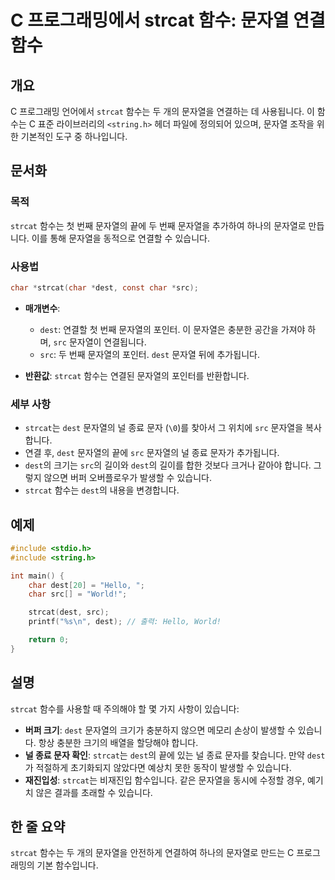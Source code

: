 <!--
Meta Description: # C 프로그래밍에서 strcat 함수: 문자열 연결 함수 ## 개요 C 프로그래밍 언어에서 `strcat` 함수는 두 개의 문자열을 연결하는 데 사용됩니다. 이 함수는 C 표준 라이브러리의 `<string.h>` 헤더 파일에 정의되어 있으며, 문자열 조작을 위한 기본...
Meta Keywords: dest, strcat, 문자열의, src, 함수는
-->

# C 프로그래밍에서 strcat 함수: 문자열 연결 함수

## 개요
C 프로그래밍 언어에서 `strcat` 함수는 두 개의 문자열을 연결하는 데 사용됩니다. 이 함수는 C 표준 라이브러리의 `<string.h>` 헤더 파일에 정의되어 있으며, 문자열 조작을 위한 기본적인 도구 중 하나입니다.

## 문서화

### 목적
`strcat` 함수는 첫 번째 문자열의 끝에 두 번째 문자열을 추가하여 하나의 문자열로 만듭니다. 이를 통해 문자열을 동적으로 연결할 수 있습니다.

### 사용법
```c
char *strcat(char *dest, const char *src);
```
- **매개변수**:
  - `dest`: 연결할 첫 번째 문자열의 포인터. 이 문자열은 충분한 공간을 가져야 하며, `src` 문자열이 연결됩니다.
  - `src`: 두 번째 문자열의 포인터. `dest` 문자열 뒤에 추가됩니다.

- **반환값**: `strcat` 함수는 연결된 문자열의 포인터를 반환합니다.

### 세부 사항
- `strcat`는 `dest` 문자열의 널 종료 문자 (`\0`)를 찾아서 그 위치에 `src` 문자열을 복사합니다.
- 연결 후, `dest` 문자열의 끝에 `src` 문자열의 널 종료 문자가 추가됩니다.
- `dest`의 크기는 `src`의 길이와 `dest`의 길이를 합한 것보다 크거나 같아야 합니다. 그렇지 않으면 버퍼 오버플로우가 발생할 수 있습니다.
- `strcat` 함수는 `dest`의 내용을 변경합니다.

## 예제
```c
#include <stdio.h>
#include <string.h>

int main() {
    char dest[20] = "Hello, ";
    char src[] = "World!";

    strcat(dest, src);
    printf("%s\n", dest); // 출력: Hello, World!

    return 0;
}
```

## 설명
`strcat` 함수를 사용할 때 주의해야 할 몇 가지 사항이 있습니다:
- **버퍼 크기**: `dest` 문자열의 크기가 충분하지 않으면 메모리 손상이 발생할 수 있습니다. 항상 충분한 크기의 배열을 할당해야 합니다.
- **널 종료 문자 확인**: `strcat`는 `dest`의 끝에 있는 널 종료 문자를 찾습니다. 만약 `dest`가 적절하게 초기화되지 않았다면 예상치 못한 동작이 발생할 수 있습니다.
- **재진입성**: `strcat`는 비재진입 함수입니다. 같은 문자열을 동시에 수정할 경우, 예기치 않은 결과를 초래할 수 있습니다.

## 한 줄 요약
`strcat` 함수는 두 개의 문자열을 안전하게 연결하여 하나의 문자열로 만드는 C 프로그래밍의 기본 함수입니다.
